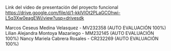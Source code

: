 Link del video de presentación del proyecto funcional
https://drive.google.com/file/d/1-kklVIOt2PLaGCOhwi-L5q3Xw0eagEWi/view?usp=drivesdk

Marcos Ceseus Medina Velasquez - MV232358 (AUTO EVALUACIÓN 100%)
Lilian Alejandra Montoya Mazariego - MM232145 (AUTO EVALUACIÓN 100%)
Nancy Mariela Cabrera Rosales - CR232269 (AUTO EVALUACIÓN 100%)
